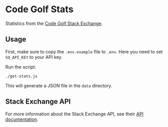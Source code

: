 # Code Golf Stats

Statistics from the [Code Golf Stack Exchange](https://codegolf.stackexchange.com).

## Usage

First, make sure to copy the `.env.example` file to `.env`.
Here you need to set `SO_API_KEY` to your API key.

Run the script:

```shell
./get-stats.js
```

This will generate a JSON file in the `data` directory.

## Stack Exchange API

For more information about the Stack Exchange API, see their [API documentation](https://api.stackexchange.com).
